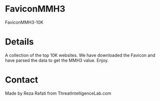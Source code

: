 # FaviconMMH3
FaviconMMH3-10K

# Details
A collection of the top 10K websites. We have downloaded the Favicon and have parsed the data to get the MMH3 value. Enjoy. 

# Contact
Made by Reza Rafati from ThreatIntelligenceLab.com
